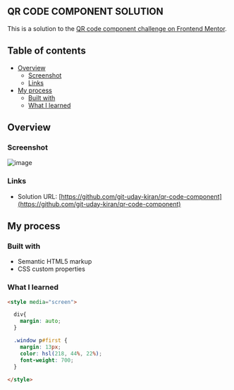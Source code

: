 ## QR CODE COMPONENT SOLUTION
This is a solution to the [QR code component challenge on Frontend Mentor](https://www.frontendmentor.io/challenges/qr-code-component-iux_sIO_H).

## Table of contents
- [Overview](#Overview)
  - [Screenshot](#Screenshot)
  - [Links](#Links)
- [My process](#my-process)
  - [Built with](#Built-with)
  - [What I learned](#What-i-learned)

## Overview

### Screenshot
![image](/assignments/qr-code-component/design/desktop-design.jpg)

### Links

- Solution URL: [https://github.com/git-uday-kiran/qr-code-component](https://github.com/git-uday-kiran/qr-code-component)

## My process

### Built with

- Semantic HTML5 markup
- CSS custom properties

### What I learned


```html
<style media="screen">

  div{
    margin: auto;
  }

  .window p#first {
    margin: 13px;
    color: hsl(218, 44%, 22%);
    font-weight: 700;
  }
  
</style>
```
